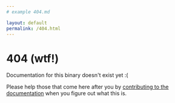 ```yaml
---
# example 404.md

layout: default
permalink: /404.html
---
```


# 404 (wtf!)

Documentation for this binary doesn't exist yet :(

Please help those that come here after you by [contributing to the documentation](https://github.com/lawndoc/winbin.wtf) when you figure out what this is.
